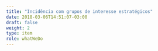 ```yaml
---
title: "Incidência com grupos de interesse estratégicos"
date: 2018-03-06T14:51:07-03:00
draft: false
weight: 2
type: item
role: whatWeDo
---
```

